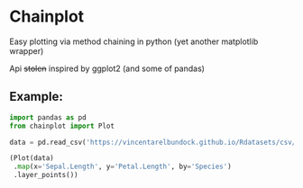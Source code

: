 # Chainplot
Easy plotting via method chaining in python (yet another matplotlib wrapper)

Api ~~stolen~~ inspired by ggplot2 (and some of pandas)

## Example:
```python
import pandas as pd
from chainplot import Plot

data = pd.read_csv('https://vincentarelbundock.github.io/Rdatasets/csv/datasets/iris.csv')

(Plot(data)
 .map(x='Sepal.Length', y='Petal.Length', by='Species')
 .layer_points())
```
 
